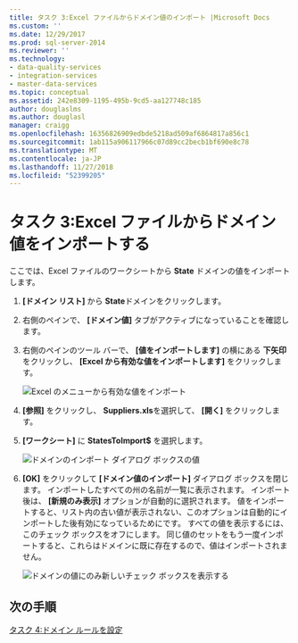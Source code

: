 ```yaml
---
title: タスク 3:Excel ファイルからドメイン値のインポート |Microsoft Docs
ms.custom: ''
ms.date: 12/29/2017
ms.prod: sql-server-2014
ms.reviewer: ''
ms.technology:
- data-quality-services
- integration-services
- master-data-services
ms.topic: conceptual
ms.assetid: 242e8309-1195-495b-9cd5-aa127748c185
author: douglaslms
ms.author: douglasl
manager: craigg
ms.openlocfilehash: 16356826909edbde5218ad509af6864817a856c1
ms.sourcegitcommit: 1ab115a906117966c07d89cc2becb1bf690e8c78
ms.translationtype: MT
ms.contentlocale: ja-JP
ms.lasthandoff: 11/27/2018
ms.locfileid: "52399205"
---
```

# <a name="task-3-importing-domain-values-from-an-excel-file"></a>タスク 3:Excel ファイルからドメイン値をインポートする
  ここでは、Excel ファイルのワークシートから **State** ドメインの値をインポートします。  
  
1.  **[ドメイン リスト]** から **State**ドメインをクリックします。  
  
2.  右側のペインで、 **[ドメイン値]** タブがアクティブになっていることを確認します。  
  
3.  右側のペインのツール バーで、 **[値をインポートします]** の横にある **下矢印** をクリックし、 **[Excel から有効な値をインポートします]** をクリックします。  
  
     ![Excel のメニューから有効な値をインポート](../../2014/tutorials/media/et-importingdomainvaluesfromanexcelfile-01.jpg "Excel のメニューからの有効な値のインポート")  
  
4.  **[参照]** をクリックし、 **Suppliers.xls**を選択して、 **[開く]** をクリックします。  
  
5.  **[ワークシート]** に **StatesToImport$** を選択します。  
  
     ![ドメインのインポート ダイアログ ボックスの値](../../2014/tutorials/media/et-importingdomainvaluesfromanexcelfile-02.jpg "ドメインのインポート ダイアログ ボックスの値")  
  
6.  **[OK]** をクリックして **[ドメイン値のインポート]** ダイアログ ボックスを閉じます。 インポートしたすべての州の名前が一覧に表示されます。 インポート後は、 **[新規のみ表示]** オプションが自動的に選択されます。 値をインポートすると、リスト内の古い値が表示されない、このオプションは自動的にインポートした後有効になっているためにです。 すべての値を表示するには、このチェック ボックスをオフにします。 同じ値のセットをもう一度インポートすると、これらはドメインに既に存在するので、値はインポートされません。  
  
     ![ドメインの値にのみ新しいチェック ボックスを表示する](../../2014/tutorials/media/et-importingdomainvaluesfromanexcelfile-03.jpg "ドメインの値にのみ新しいチェック ボックスを表示します。")  
  
## <a name="next-step"></a>次の手順  
 [タスク 4:ドメイン ルールを設定](../../2014/tutorials/task-4-setting-domain-rules.md)  
  
  
